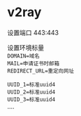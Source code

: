 # v2ray
设置端口 443:443  

设置环境标量  
`DOMAIN=域名`  
`MAIL=申请证书时邮箱`  
`REDIRECT_URL=重定向网址`  

`UUID_1=标准uuid4`  
`UUID_2=标准uuid4`  
`UUID_3=标准uuid4`  
....
